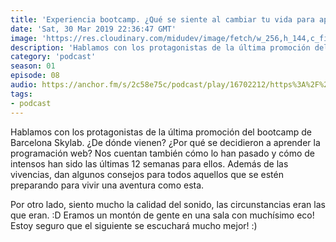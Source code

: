 ```yaml
---
title: 'Experiencia bootcamp. ¿Qué se siente al cambiar tu vida para aprender programación? - 01x08'
date: 'Sat, 30 Mar 2019 22:36:47 GMT'
image: 'https://res.cloudinary.com/midudev/image/fetch/w_256,h_144,c_fill,f_auto/https://d3t3ozftmdmh3i.cloudfront.net/staging/podcast_uploaded_episode/7340239/46a160ba952a7b02.jpeg'
description: 'Hablamos con los protagonistas de la última promoción del bootcamp de Barcelona Skylab. ¿De dónde vienen? ¿Por qué se decidieron a aprender la programación web? Nos cuentan también'
category: 'podcast'
season: 01
episode: 08
audio: https://anchor.fm/s/2c58e75c/podcast/play/16702212/https%3A%2F%2Fd3ctxlq1ktw2nl.cloudfront.net%2Fstaging%2F2020-6-17%2F90903094-44100-2-4a074dae3640cc6f.mp3
tags:
- podcast
---
```


Hablamos con los protagonistas de la última promoción del bootcamp de Barcelona Skylab. ¿De dónde vienen? ¿Por qué se decidieron a aprender la programación web? Nos cuentan también cómo lo han pasado y cómo de intensos han sido las últimas 12 semanas para ellos. Además de las vivencias, dan algunos consejos para todos aquellos que se estén preparando para vivir una aventura como esta.

Por otro lado, siento mucho la calidad del sonido, las circunstancias eran las que eran. :D Eramos un montón de gente en una sala con muchísimo eco! Estoy seguro que el siguiente se escuchará mucho mejor! :)

